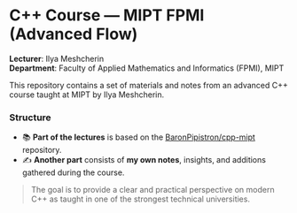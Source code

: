 # C++ Course — MIPT FPMI (Advanced Flow)

**Lecturer**: Ilya Meshcherin  
**Department**: Faculty of Applied Mathematics and Informatics (FPMI), MIPT

This repository contains a set of materials and notes from an advanced C++ course taught at MIPT by Ilya Meshcherin.

### Structure

- 📚 **Part of the lectures** is based on the [BaronPipistron/cpp-mipt](https://github.com/BaronPipistron/cpp-mipt) repository.
- ✍️ **Another part** consists of **my own notes**, insights, and additions gathered during the course.

> The goal is to provide a clear and practical perspective on modern C++ as taught in one of the strongest technical universities.
